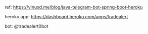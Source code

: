 ref:
https://vinuxd.me/blog/java-telegram-bot-spring-boot-heroku

heroku app:
https://dashboard.heroku.com/apps/tradealert

bot:
@tradealert0bot

